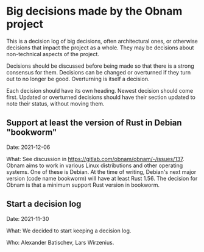 # Big decisions made by the Obnam project

This is a decision log of big decisions, often architectural ones, or
otherwise decisions that impact the project as a whole. They may be
decisions about non-technical aspects of the project.

Decisions should be discussed before being made so that there is a
strong consensus for them. Decisions can be changed or overturned if
they turn out to no longer be good. Overturning is itself a decision.

Each decision should have its own heading. Newest decision should come
first. Updated or overturned decisions should have their section
updated to note their status, without moving them.

## Support at least the version of Rust in Debian "bookworm"

Date: 2021-12-06

What: See discussion in <https://gitlab.com/obnam/obnam/-/issues/137>.
Obnam aims to work in various Linux distributions and other operating
systems. One of these is Debian. At the time of writing, Debian's next
major version (code name bookworm) will have at least Rust 1.56. The
decision for Obnam is that a minimum support Rust version in bookworm.

## Start a decision log

Date: 2021-11-30

What: We decided to start keeping a decision log.

Who: Alexander Batischev, Lars Wirzenius.
